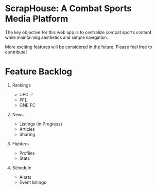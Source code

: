 # ScrapHouse: A Combat Sports Media Platform
The key objective for this web app is to centralize compat sports content while maintaining aesthetics and simple navigation.
  
More exciting features will be considered in the future. Please feel free to contribute!

# Feature Backlog
1. Rankings
   - UFC ✅
   - PFL
   - ONE FC

2. News
    - Listings (In Progress)
    - Articles
    - Sharing

3. Fighters
    - Profiles
    - Stats

4. Schedule
    - Alerts
    - Event listings